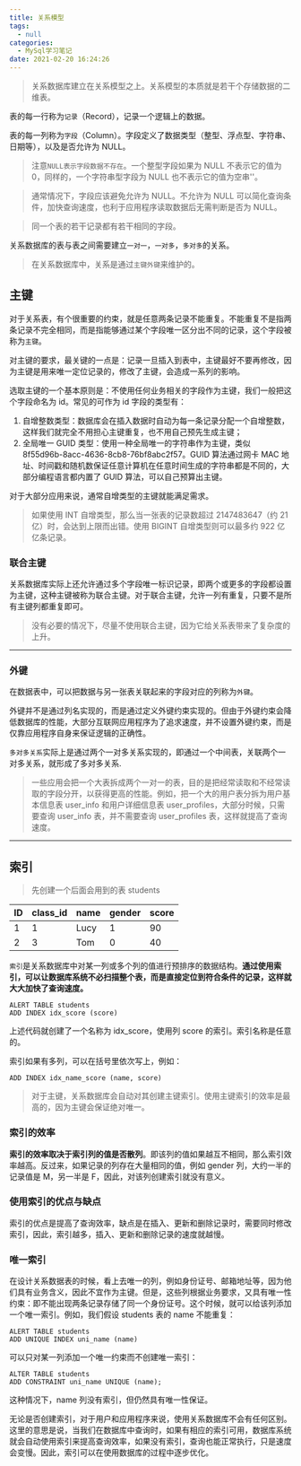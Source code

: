 ```yaml
---
title: 关系模型
tags:
  - null
categories:
  - MySql学习笔记
date: 2021-02-20 16:24:26
---
```


> 关系数据库建立在关系模型之上。关系模型的本质就是若干个存储数据的二维表。

表的每一行称为`记录`（Record），记录一个逻辑上的数据。

表的每一列称为`字段`（Column）。字段定义了数据类型（整型、浮点型、字符串、日期等），以及是否允许为 NULL。

> 注意`NULL表示字段数据不存在`。一个整型字段如果为 NULL 不表示它的值为 0，同样的，一个字符串型字段为 NULL 也不表示它的值为空串''。

> 通常情况下，字段应该避免允许为 NULL。不允许为 NULL 可以简化查询条件，加快查询速度，也利于应用程序读取数据后无需判断是否为 NULL。

> 同一个表的若干记录都有若干相同的字段。

关系数据库的表与表之间需要建立`一对一`，`一对多`，`多对多`的关系。

> 在关系数据库中，关系是通过`主键外键`来维护的。

## 主键

对于关系表，有个很重要的约束，就是任意两条记录不能重复。不能重复不是指两条记录不完全相同，而是指能够通过某个字段唯一区分出不同的记录，这个字段被称为`主键`。

对主键的要求，最关键的一点是：记录一旦插入到表中，主键最好不要再修改，因为主键是用来唯一定位记录的，修改了主键，会造成一系列的影响。

选取主键的一个基本原则是：不使用任何业务相关的字段作为主键，我们一般把这个字段命名为 id。常见的可作为 id 字段的类型有：

1. 自增整数类型：数据库会在插入数据时自动为每一条记录分配一个自增整数，这样我们就完全不用担心主键重复，也不用自己预先生成主键；
2. 全局唯一 GUID 类型：使用一种全局唯一的字符串作为主键，类似 8f55d96b-8acc-4636-8cb8-76bf8abc2f57。GUID 算法通过网卡 MAC 地址、时间戳和随机数保证任意计算机在任意时间生成的字符串都是不同的，大部分编程语言都内置了 GUID 算法，可以自己预算出主键。

对于大部分应用来说，通常自增类型的主键就能满足需求。

> 如果使用 INT 自增类型，那么当一张表的记录数超过 2147483647（约 21 亿）时，会达到上限而出错。使用 BIGINT 自增类型则可以最多约 922 亿亿条记录。

### 联合主键

关系数据库实际上还允许通过多个字段唯一标识记录，即两个或更多的字段都设置为主键，这种主键被称为联合主键。对于联合主键，允许一列有重复，只要不是所有主键列都重复即可。

> 没有必要的情况下，尽量不使用联合主键，因为它给关系表带来了复杂度的上升。

---

### 外键

在数据表中，可以把数据与另一张表关联起来的字段对应的列称为`外键`。

外键并不是通过列名实现的，而是通过定义外键约束实现的。但由于外键约束会降低数据库的性能，大部分互联网应用程序为了追求速度，并不设置外键约束，而是仅靠应用程序自身来保证逻辑的正确性。

`多对多关系`实际上是通过两个一对多关系实现的，即通过一个中间表，关联两个一对多关系，就形成了多对多关系.

> 一些应用会把一个大表拆成两个一对一的表，目的是把经常读取和不经常读取的字段分开，以获得更高的性能。例如，把一个大的用户表分拆为用户基本信息表 user_info 和用户详细信息表 user_profiles，大部分时候，只需要查询 user_info 表，并不需要查询 user_profiles 表，这样就提高了查询速度。

---

## 索引

> 先创建一个后面会用到的表 students

| ID  | class_id | name | gender | score |
| --- | -------- | ---- | ------ | ----- |
| 1   | 1        | Lucy | 1      | 90    |
| 2   | 3        | Tom  | 0      | 40    |

`索引`是关系数据库中对某一列或多个列的值进行预排序的数据结构。**通过使用索引，可以让数据库系统不必扫描整个表，而是直接定位到符合条件的记录，这样就大大加快了查询速度。**

```
ALERT TABLE students
ADD INDEX idx_score (score)
```

上述代码就创建了一个名称为 idx_score，使用列 score 的索引。索引名称是任意的。

索引如果有多列，可以在括号里依次写上，例如：

```
ADD INDEX idx_name_score (name, score)
```

> 对于主键，关系数据库会自动对其创建主键索引。使用主键索引的效率是最高的，因为主键会保证绝对唯一。

### 索引的效率

**索引的效率取决于索引列的值是否散列**。即该列的值如果越互不相同，那么索引效率越高。反过来，如果记录的列存在大量相同的值，例如 gender 列，大约一半的记录值是 M，另一半是 F，因此，对该列创建索引就没有意义。

### 使用索引的优点与缺点

索引的优点是提高了查询效率，缺点是在插入、更新和删除记录时，需要同时修改索引，因此，索引越多，插入、更新和删除记录的速度就越慢。

### 唯一索引

在设计关系数据表的时候，看上去唯一的列，例如身份证号、邮箱地址等，因为他们具有业务含义，因此不宜作为主键。但是，这些列根据业务要求，又具有唯一性约束：即不能出现两条记录存储了同一个身份证号。这个时候，就可以给该列添加一个唯一索引。例如，我们假设 students 表的 name 不能重复：

```
ALERT TABLE students
ADD UNIQUE INDEX uni_name (name)
```

可以只对某一列添加一个唯一约束而不创建唯一索引：

```
ALTER TABLE students
ADD CONSTRAINT uni_name UNIQUE (name);
```

这种情况下，name 列没有索引，但仍然具有唯一性保证。

无论是否创建索引，对于用户和应用程序来说，使用关系数据库不会有任何区别。这里的意思是说，当我们在数据库中查询时，如果有相应的索引可用，数据库系统就会自动使用索引来提高查询效率，如果没有索引，查询也能正常执行，只是速度会变慢。因此，索引可以在使用数据库的过程中逐步优化。
